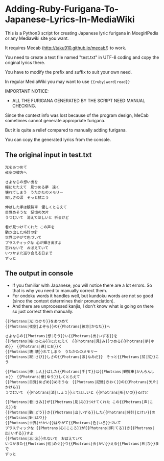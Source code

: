 # Adding-Ruby-Furigana-To-Japanese-Lyrics-In-MediaWiki
This is a Python3 script for creating Japanese lyric furigana in MoegirlPedia or any Mediawiki site you want. 

It requires Mecab (http://taku910.github.io/mecab/) to work.

You need to create a text file named "test.txt" in UTF-8 coding and copy the original lyrics there.

You have to modify the prefix and suffix to suit your own need.

In regular MediaWiki you may want to use ``{{ruby|word|read}}``

IMPORTANT NOTICE: 
* ALL THE FURIGANA GENERATED BY THE SCRIPT NEED MANUAL CHECKING.

Since the context info was lost because of the program design, MeCab sometimes cannot generate appropriate furigana.

But it is quite a relief compared to manually adding furigana.

You can copy the generated lyrics from the console.

## The original input in test.txt
```
光をあつめて
夜空の彼方へ

さよならの想い出を
瞳にたたえて　見つめる夢　遠く
壊れてしまう　うたかたのメモリー
寂しさの涙　そっと拭こう

伸ばした手は観覧車　優しくとらえて
目覚めそうな　記憶の欠片
うつむいて　消えてほしいと 祈るけど

君が見つけてくれた この声を
動き出した時計の針
世界はやがて色づいて
プラスティックな 心が輝き出すよ
忘れないで　おぼえていて
いつかまた巡り会える日まで
ずっと
```
## The output in console
* If you familiar with Japanese, you will notice there are a lot errors. So that is why you need to manually correct them.
* For ondoku words it handles well, but kundoku words are not so good (since the context determines their pronunciation).
* And there are unprocessed kanjis, I don't know what is going on there so just correct them manually.
```
{{Photrans|光|ひかり}}をあつめて
{{Photrans|夜空|よぞら}}の{{Photrans|彼方|かなた}}へ

さよならの{{Photrans|想|そう}}い{{Photrans|出|いずる}}を
{{Photrans|瞳|ひとみ}}にたたえて　{{Photrans|見|み}}つめる{{Photrans|夢|ゆめ}}　{{Photrans|遠|とお}}く
{{Photrans|壊|壊}}れてしまう　うたかたのメモリー
{{Photrans|寂|さび}}しさの{{Photrans|涙|なみだ}}　そっと{{Photrans|拭|拭}}こう

{{Photrans|伸|しん}}ばした{{Photrans|手|て}}は{{Photrans|観覧車|かんらんしゃ}}　{{Photrans|優|ゆう}}しくとらえて
{{Photrans|目覚|めざめ}}めそうな　{{Photrans|記憶|きおく}}の{{Photrans|欠片|かけら}}
うつむいて　{{Photrans|消|しょう}}えてほしいと {{Photrans|祈|いの}}るけど

{{Photrans|君|きみ}}が{{Photrans|見|み}}つけてくれた この{{Photrans|声|こえ}}を
{{Photrans|動|どう}}き{{Photrans|出|いずる}}した{{Photrans|時計|とけい}}の{{Photrans|針|はり}}
{{Photrans|世界|せかい}}はやがて{{Photrans|色|いろ}}づいて
プラスティックな {{Photrans|心|こころ}}が{{Photrans|輝|てる}}き{{Photrans|出|いずる}}すよ
{{Photrans|忘|忘}}れないで　おぼえていて
いつかまた{{Photrans|巡|めぐ}}り{{Photrans|会|かい}}える{{Photrans|日|ひ}}まで
ずっと
```
